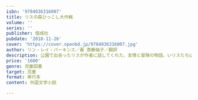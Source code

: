 ```yaml
---
isbn: '9784036316007'
title: リスの森ひっこし大作戦
volume: ''
series: ''
publisher: 偕成社
pubdate: '2018-11-26'
cover: 'https://cover.openbd.jp/9784036316007.jpg'
author: リン・レイ・パーキンス／著 斎藤倫子／翻訳
description: 公園で出会ったリスが作者に話してくれた、友情と冒険の物語。いリスたちは森の異変を知り、仲間を避難させようと知恵をしぼる。
price: '1600'
genre: 児童図書
target: 児童
format: 単行本
content: 外国文学小説

---
```

